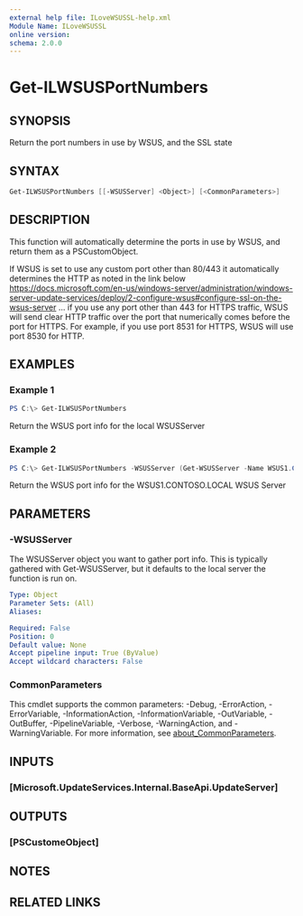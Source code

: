 ```yaml
---
external help file: ILoveWSUSSL-help.xml
Module Name: ILoveWSUSSL
online version:
schema: 2.0.0
---
```


# Get-ILWSUSPortNumbers

## SYNOPSIS

Return the port numbers in use by WSUS, and the SSL state

## SYNTAX

```powershell
Get-ILWSUSPortNumbers [[-WSUSServer] <Object>] [<CommonParameters>]
```

## DESCRIPTION

This function will automatically determine the ports in use by WSUS, and return them as a PSCustomObject.

If WSUS is set to use any custom port other than 80/443 it
    automatically determines the HTTP as noted in the link below
    <https://docs.microsoft.com/en-us/windows-server/administration/windows-server-update-services/deploy/2-configure-wsus#configure-ssl-on-the-wsus-server>
        ... if you use any port other than 443 for HTTPS traffic,
        WSUS will send clear HTTP traffic over the port that numerically
        comes before the port for HTTPS. For example, if you use port 8531 for HTTPS,
        WSUS will use port 8530 for HTTP.

## EXAMPLES

### Example 1

```powershell
PS C:\> Get-ILWSUSPortNumbers
```

Return the WSUS port info for the local WSUSServer

### Example 2

```powershell
PS C:\> Get-ILWSUSPortNumbers -WSUSServer (Get-WSUSServer -Name WSUS1.CONTOSO.LOCAL)
```

Return the WSUS port info for the WSUS1.CONTOSO.LOCAL WSUS Server

## PARAMETERS

### -WSUSServer

The WSUSServer object you want to gather port info. This is typically gathered with Get-WSUSServer,
but it defaults to the local server the function is run on.

```yaml
Type: Object
Parameter Sets: (All)
Aliases:

Required: False
Position: 0
Default value: None
Accept pipeline input: True (ByValue)
Accept wildcard characters: False
```

### CommonParameters

This cmdlet supports the common parameters: -Debug, -ErrorAction, -ErrorVariable, -InformationAction, -InformationVariable, -OutVariable, -OutBuffer, -PipelineVariable, -Verbose, -WarningAction, and -WarningVariable. For more information, see [about_CommonParameters](http://go.microsoft.com/fwlink/?LinkID=113216).

## INPUTS

### [Microsoft.UpdateServices.Internal.BaseApi.UpdateServer]

## OUTPUTS

### [PSCustomeObject]

## NOTES

## RELATED LINKS
